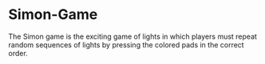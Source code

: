 # Simon-Game
The Simon game is the exciting  game of lights  in which players must repeat random sequences of lights by pressing the colored pads in the correct order.
